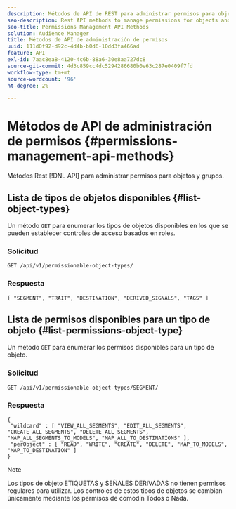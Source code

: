 ```yaml
---
description: Métodos de API de REST para administrar permisos para objetos y grupos.
seo-description: Rest API methods to manage permissions for objects and groups.
seo-title: Permissions Management API Methods
solution: Audience Manager
title: Métodos de API de administración de permisos
uuid: 111d0f92-d92c-4d4b-b0d6-10dd3fa466ad
feature: API
exl-id: 7aac8ea8-4120-4c6b-88a6-30e8aa727dc8
source-git-commit: 4d3c859cc4dc5294286680b0e63c287e0409f7fd
workflow-type: tm+mt
source-wordcount: '96'
ht-degree: 2%

---
```


# Métodos de API de administración de permisos {#permissions-management-api-methods}

Métodos Rest [!DNL API] para administrar permisos para objetos y grupos.

<!-- c_rest_api_perm_man.xml -->

## Lista de tipos de objetos disponibles {#list-object-types}

Un método `GET` para enumerar los tipos de objetos disponibles en los que se pueden establecer controles de acceso basados en roles.

<!-- r_rest_api_perm_list.xml -->

### Solicitud

`GET /api/v1/permissionable-object-types/`

### Respuesta

```
[ "SEGMENT", "TRAIT", "DESTINATION", "DERIVED_SIGNALS", "TAGS" ]
```

## Lista de permisos disponibles para un tipo de objeto {#list-permissions-object-type}

Un método `GET` para enumerar los permisos disponibles para un tipo de objeto.

<!-- r_rest_api_perm_list_perms.xml -->

### Solicitud

`GET /api/v1/permissionable-object-types/SEGMENT/`

### Respuesta

```
{ 
 "wildcard" : [ "VIEW_ALL_SEGMENTS", "EDIT_ALL_SEGMENTS", "CREATE_ALL_SEGMENTS", "DELETE_ALL_SEGMENTS", "MAP_ALL_SEGMENTS_TO_MODELS", "MAP_ALL_TO_DESTINATIONS" ], 
 "perObject" : [ "READ", "WRITE", "CREATE", "DELETE", "MAP_TO_MODELS", "MAP_TO_DESTINATION" ]
}
```

>[!NOTE]
>
>Los tipos de objeto ETIQUETAS y SEÑALES DERIVADAS no tienen permisos regulares para utilizar. Los controles de estos tipos de objetos se cambian únicamente mediante los permisos de comodín Todos o Nada.
